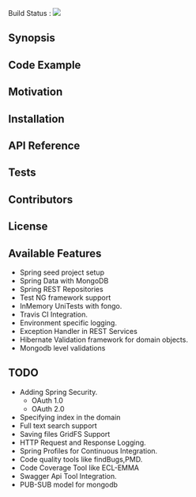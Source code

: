 Build Status : <img src="https://travis-ci.org/sagarkarnati/spring-app.svg?branch=master">

## Synopsis


## Code Example


## Motivation


## Installation


## API Reference


## Tests


## Contributors


## License

## Available Features
*   Spring seed project setup
*   Spring Data with MongoDB
*   Spring REST Repositories
*   Test NG framework support
*   InMemory UniTests with fongo.
*   Travis CI Integration.
*   Environment specific logging.
*   Exception Handler in REST Services
*   Hibernate Validation framework for domain objects.
*   Mongodb level validations
## TODO
*   Adding Spring Security.
	*   OAuth 1.0
	*   OAuth 2.0
*   Specifying index in the domain
*   Full text search support
*   Saving files GridFS Support
*   HTTP Request and Response Logging. 
*   Spring Profiles for Continuous Integration.
*   Code quality tools like findBugs,PMD.
*   Code Coverage Tool like ECL-EMMA
*   Swagger Api Tool Integration.
*   PUB-SUB model for mongodb